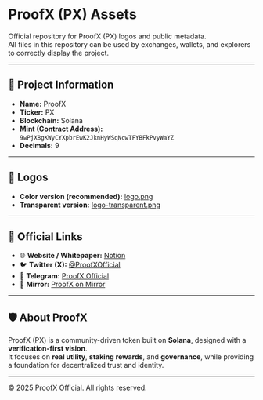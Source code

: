 # ProofX (PX) Assets

Official repository for ProofX (PX) logos and public metadata.  
All files in this repository can be used by exchanges, wallets, and explorers to correctly display the project.

---

## 📌 Project Information

- **Name:** ProofX  
- **Ticker:** PX  
- **Blockchain:** Solana  
- **Mint (Contract Address):** `9wPjX8gKWyCYXpbrEwK2JknHyWSqNcwTFYBFkPvyWaYZ`  
- **Decimals:** 9  

---

## 🎨 Logos

- **Color version (recommended):** [logo.png](./logo.png)  
- **Transparent version:** [logo-transparent.png](./logo-transparent.png)  

---

## 🔗 Official Links

- 🌐 **Website / Whitepaper:** [Notion](https://spotty-swoop-8d5.notion.site/ProofX-PX-24a4d02a2f828075be74f9073e03ddc9)  
- 🐦 **Twitter (X):** [@ProofXOfficial](https://twitter.com/ProofXOfficial)  
- 💬 **Telegram:** [ProofX Official](https://t.me/ProofXOfficial)  
- 📰 **Mirror:** [ProofX on Mirror](https://mirror.xyz/0x151A37Ec8060472F7e63e87143E08133dD5C4aD1/V3hVPfgK94A_BKtwCArQlEmqp6D8t93B-387RPDRgs)  

---

## 🛡️ About ProofX

ProofX (PX) is a community-driven token built on **Solana**, designed with a **verification-first vision**.  
It focuses on **real utility**, **staking rewards**, and **governance**, while providing a foundation for decentralized trust and identity.

---

© 2025 ProofX Official. All rights reserved.
